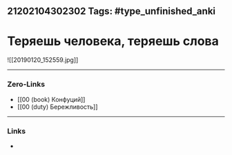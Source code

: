 21202104302302
Tags: #type_unfinished_anki 
---
# Теряешь человека, теряешь слова

![[20190120_152559.jpg]]

---
### Zero-Links
- [[00 (book) Конфуций]]
- [[00 (duty) Бережливость]]
---
### Links
-